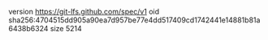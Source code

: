 version https://git-lfs.github.com/spec/v1
oid sha256:4704515dd905a90ea7d957be77e4dd517409cd1742441e14881b81a6438b6324
size 5214
